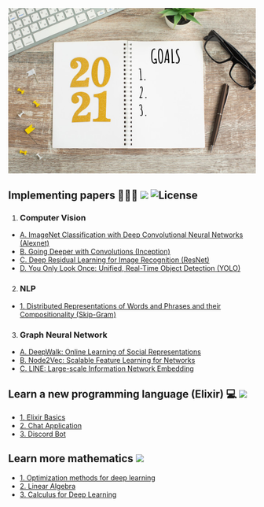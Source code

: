 <div align="center">
  <img src="year-goals-list-2021.jpg">
</div>

## Implementing papers 👨🏻‍💻 ![](https://img.shields.io/badge/progress-2%25-green.svg) ![License](https://img.shields.io/github/license/flursky/resolutions-2021.svg?color=blue&style=plastic)

1. ### Computer Vision
  - [A. ImageNet Classification with Deep Convolutional Neural Networks (Alexnet)](https://github.com/Flursky/deeplearning-cv/tree/main/alexnet)
  - [B. Going Deeper with Convolutions (Inception)](http://example.org/)
  - [C. Deep Residual Learning for Image Recognition (ResNet)](http://example.org/)
  - [D. You Only Look Once: Unified, Real-Time Object Detection (YOLO)](http://example.org/)

2. ### NLP
  - [1. Distributed Representations of Words and Phrases
and their Compositionality (Skip-Gram)](http://example.org/)

3. ### Graph Neural Network
  - [A. DeepWalk: Online Learning of Social Representations]()
  - [B. Node2Vec: Scalable Feature Learning for Networks]()
  - [C. LINE: Large-scale Information Network Embedding]()

## Learn a new programming language (Elixir) 💻 ![](https://img.shields.io/badge/progress-0%25-red.svg)

- [1. Elixir Basics](http://example.org/)
- [2. Chat Application](http://example.org/)
- [3. Discord Bot](http://example.org/)

## Learn more mathematics ![](https://img.shields.io/badge/progress-0%25-blue.svg)

- [1. Optimization methods for deep learning](http://example.org/)
- [2. Linear Algebra](http://example.org/)
- [3. Calculus for Deep Learning](http://example.org/)